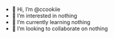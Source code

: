 - 👋 Hi, I’m @ccookiie
- 👀 I’m interested in nothing
- 🌱 I’m currently learning nothing
- 💞️ I’m looking to collaborate on nothing

<!---
ccookiie/ccookiie is a ✨ special ✨ repository because its `README.md` (this file) appears on your GitHub profile.
You can click the Preview link to take a look at your changes.
--->
